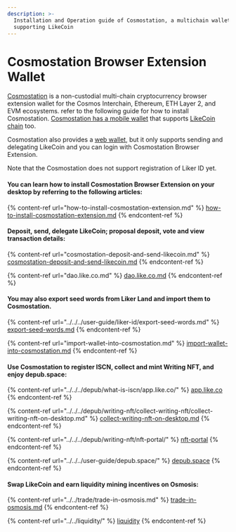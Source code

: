 ```yaml
---
description: >-
  Installation and Operation guide of Cosmostation, a multichain wallet
  supporting LikeCoin
---
```


# Cosmostation Browser Extension Wallet

[Cosmostation](https://www.cosmostation.io/) is a non-custodial multi-chain cryptocurrency browser extension wallet for the Cosmos Interchain, Ethereum, ETH Layer 2, and EVM ecosystems. refer to the following guide for how to install Cosmostation. [Cosmostation has a mobile wallet](../cosmostation-app/) that supports [LikeCoin chain](https://www.mintscan.io/likecoin) too.

Cosmostation also provides a [web wallet](https://wallet.cosmostation.io/like-coin), but it only supports sending and delegating LikeCoin and you can login with Cosmostation Browser Extension.

Note that the Cosmostation does not support registration of Liker ID yet.

#### **You can learn how to install** Cosmostation Browser Extension **on your desktop by referring to the following articles:**

{% content-ref url="how-to-install-cosmostation-extension.md" %}
[how-to-install-cosmostation-extension.md](how-to-install-cosmostation-extension.md)
{% endcontent-ref %}

#### Deposit, send, delegate LikeCoin; proposal deposit, vote and view transaction details:

{% content-ref url="cosmostation-deposit-and-send-likecoin.md" %}
[cosmostation-deposit-and-send-likecoin.md](cosmostation-deposit-and-send-likecoin.md)
{% endcontent-ref %}

{% content-ref url="dao.like.co.md" %}
[dao.like.co.md](dao.like.co.md)
{% endcontent-ref %}

#### You may also export seed words from Liker Land and import them to Cosmostation.&#x20;

{% content-ref url="../../../user-guide/liker-id/export-seed-words.md" %}
[export-seed-words.md](../../../user-guide/liker-id/export-seed-words.md)
{% endcontent-ref %}

{% content-ref url="import-wallet-into-cosmostation.md" %}
[import-wallet-into-cosmostation.md](import-wallet-into-cosmostation.md)
{% endcontent-ref %}

#### Use Cosmostation to register ISCN, collect and mint Writing NFT, and enjoy depub.space:

{% content-ref url="../../../depub/what-is-iscn/app.like.co/" %}
[app.like.co](../../../depub/what-is-iscn/app.like.co/)
{% endcontent-ref %}

{% content-ref url="../../../depub/writing-nft/collect-writing-nft/collect-writing-nft-on-desktop.md" %}
[collect-writing-nft-on-desktop.md](../../../depub/writing-nft/collect-writing-nft/collect-writing-nft-on-desktop.md)
{% endcontent-ref %}

{% content-ref url="../../../depub/writing-nft/nft-portal/" %}
[nft-portal](../../../depub/writing-nft/nft-portal/)
{% endcontent-ref %}

{% content-ref url="../../../user-guide/depub.space/" %}
[depub.space](../../../user-guide/depub.space/)
{% endcontent-ref %}

#### Swap LikeCoin and earn liquidity mining incentives on Osmosis:

{% content-ref url="../../trade/trade-in-osmosis.md" %}
[trade-in-osmosis.md](../../trade/trade-in-osmosis.md)
{% endcontent-ref %}

{% content-ref url="../../liquidity/" %}
[liquidity](../../liquidity/)
{% endcontent-ref %}
